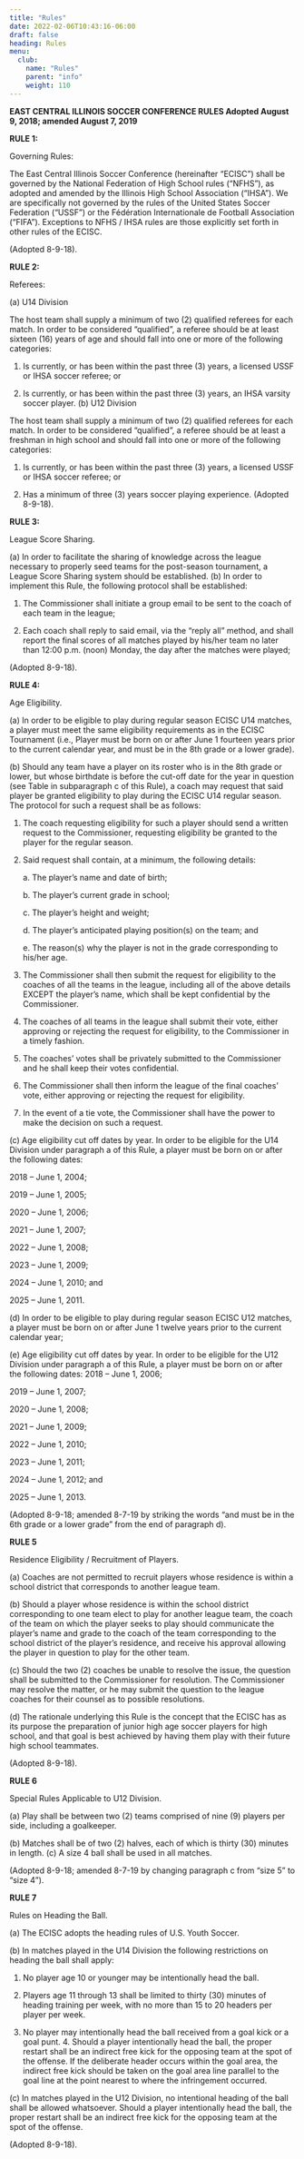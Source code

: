 ```yaml
---
title: "Rules"
date: 2022-02-06T10:43:16-06:00
draft: false
heading: Rules
menu:
  club:
    name: "Rules"
    parent: "info"
    weight: 110
---
```


**EAST CENTRAL ILLINOIS SOCCER CONFERENCE RULES Adopted August 9, 2018; amended August 7, 2019** 

**RULE 1:**

Governing Rules:

The East Central Illinois Soccer Conference (hereinafter “ECISC”) shall be  governed by the National Federation of High School rules (“NFHS”), as adopted and amended by the  Illinois High School Association (“IHSA”). We are specifically not governed by the rules of the United  States Soccer Federation (“USSF”) or the Fédération Internationale de Football Association (“FIFA”).  Exceptions to NFHS / IHSA rules are those explicitly set forth in other rules of the ECISC.  

(Adopted 8-9-18). 

**RULE 2:** 

Referees:  

(a) U14 Division  

The host team shall supply a minimum of two (2) qualified referees for each match. In order to be  considered “qualified”, a referee should be at least sixteen (16) years of age and should fall into one or  more of the following categories: 

  1. Is currently, or has been within the past three (3) years, a licensed USSF or IHSA soccer  referee; or 

  2. Is currently, or has been within the past three (3) years, an IHSA varsity soccer player.   (b) U12 Division 

The host team shall supply a minimum of two (2) qualified referees for each match. In order to be  considered “qualified”, a referee should be at least a freshman in high school and should fall into one  or more of the following categories: 

  1. Is currently, or has been within the past three (3) years, a licensed USSF or IHSA soccer  referee; or 

  2. Has a minimum of three (3) years soccer playing experience.  (Adopted 8-9-18). 

**RULE 3:** 

League Score Sharing.  

(a) In order to facilitate the sharing of knowledge across the league necessary to properly seed  teams for the post-season tournament, a League Score Sharing system should be established.   (b) In order to implement this Rule, the following protocol shall be established: 

  1. The Commissioner shall initiate a group email to be sent to the coach of each team in  the league; 

  2. Each coach shall reply to said email, via the “reply all” method, and shall report the  final scores of all matches played by his/her team no later than 12:00 p.m. (noon)  Monday, the day after the matches were played; 

(Adopted 8-9-18). 

**RULE 4:** 

Age Eligibility.  

(a) In order to be eligible to play during regular season ECISC U14 matches, a player must meet  the same eligibility requirements as in the ECISC Tournament (i.e., Player must be born on or after  June 1 fourteen years prior to the current calendar year, and must be in the 8th grade or a lower grade). 

(b) Should any team have a player on its roster who is in the 8th grade or lower, but whose birthdate  is before the cut-off date for the year in question (see Table in subparagraph c of this Rule), a coach may request that said player be granted eligibility to play during the ECISC U14 regular season. The  protocol for such a request shall be as follows: 

  1. The coach requesting eligibility for such a player should send a written request to the  Commissioner, requesting eligibility be granted to the player for the regular season.
  2. Said request shall contain, at a minimum, the following details: 

      a. The player’s name and date of birth; 

      b. The player’s current grade in school; 

      c. The player’s height and weight;  

      d. The player’s anticipated playing position(s) on the team; and  

      e. The reason(s) why the player is not in the grade corresponding to his/her age.

  3. The Commissioner shall then submit the request for eligibility to the coaches of all the  teams in the league, including all of the above details EXCEPT the player’s name,  which shall be kept confidential by the Commissioner.  

  4. The coaches of all teams in the league shall submit their vote, either approving or  rejecting the request for eligibility, to the Commissioner in a timely fashion. 

  5. The coaches’ votes shall be privately submitted to the Commissioner and he shall keep  their votes confidential. 

  6. The Commissioner shall then inform the league of the final coaches’ vote, either  approving or rejecting the request for eligibility. 

  7. In the event of a tie vote, the Commissioner shall have the power to make the decision  on such a request. 

(c) Age eligibility cut off dates by year. In order to be eligible for the U14 Division under paragraph  a of this Rule, a player must be born on or after the following dates: 

2018 – June 1, 2004;  

2019 – June 1, 2005;  

2020 – June 1, 2006;  

2021 – June 1, 2007;  

2022 – June 1, 2008;  

2023 – June 1, 2009; 

2024 – June 1, 2010; and 

2025 – June 1, 2011.  

(d) In order to be eligible to play during regular season ECISC U12 matches, a player must be  born on or after June 1 twelve years prior to the current calendar year; 

(e) Age eligibility cut off dates by year. In order to be eligible for the U12 Division under  paragraph a of this Rule, a player must be born on or after the following dates: 2018 – June 1, 2006;  

2019 – June 1, 2007;  

2020 – June 1, 2008;  

2021 – June 1, 2009;  

2022 – June 1, 2010;  

2023 – June 1, 2011; 

2024 – June 1, 2012; and 

2025 – June 1, 2013.  

(Adopted 8-9-18; amended 8-7-19 by striking the words “and must be in the 6th grade or a lower grade” from the end of paragraph  d). 

**RULE 5** 

Residence Eligibility / Recruitment of Players. 

(a) Coaches are not permitted to recruit players whose residence is within a school district that  corresponds to another league team.  

(b) Should a player whose residence is within the school district corresponding to one team elect  to play for another league team, the coach of the team on which the player seeks to play should  communicate the player’s name and grade to the coach of the team corresponding to the school district  of the player’s residence, and receive his approval allowing the player in question to play for the other  team. 

(c) Should the two (2) coaches be unable to resolve the issue, the question shall be submitted to  the Commissioner for resolution. The Commissioner may resolve the matter, or he may submit the  question to the league coaches for their counsel as to possible resolutions.  

(d) The rationale underlying this Rule is the concept that the ECISC has as its purpose the  preparation of junior high age soccer players for high school, and that goal is best achieved by having  them play with their future high school teammates.  

(Adopted 8-9-18). 

**RULE 6** 

Special Rules Applicable to U12 Division. 

(a) Play shall be between two (2) teams comprised of nine (9) players per side, including a  goalkeeper. 

(b) Matches shall be of two (2) halves, each of which is thirty (30) minutes in length.  (c) A size 4 ball shall be used in all matches. 

(Adopted 8-9-18; amended 8-7-19 by changing paragraph c from “size 5” to “size 4”).  

**RULE 7** 

Rules on Heading the Ball. 

(a) The ECISC adopts the heading rules of U.S. Youth Soccer. 

(b) In matches played in the U14 Division the following restrictions on heading the ball shall  apply: 

  1. No player age 10 or younger may be intentionally head the ball.  

  2. Players age 11 through 13 shall be limited to thirty (30) minutes of heading training  per week, with no more than 15 to 20 headers per player per week. 

  3. No player may intentionally head the ball received from a goal kick or a goal punt. 4. Should a player intentionally head the ball, the proper restart shall be an indirect free  kick for the opposing team at the spot of the offense. If the deliberate header occurs  within the goal area, the indirect free kick should be taken on the goal area line parallel  to the goal line at the point nearest to where the infringement occurred. 

(c) In matches played in the U12 Division, no intentional heading of the ball shall be allowed  whatsoever. Should a player intentionally head the ball, the proper restart shall be an indirect free kick  for the opposing team at the spot of the offense.  

(Adopted 8-9-18).
